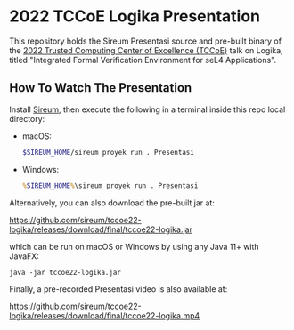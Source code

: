 # 2022 TCCoE Logika Presentation

This repository holds the Sireum Presentasi source and pre-built binary of the 
[2022 Trusted Computing Center of Excellence (TCCoE)](https://hopin.com/events/tccoe-2022-summit) talk on Logika,
titled "Integrated Formal Verification Environment for seL4 Applications".


## How To Watch The Presentation

Install [Sireum](https://github.com/sireum/kekinian), then execute the following in a terminal inside this repo 
local directory:

* macOS:

  ```bash
  $SIREUM_HOME/sireum proyek run . Presentasi
  ```

* Windows:

  ```cmd
  %SIREUM_HOME%\sireum proyek run . Presentasi
  ```

Alternatively, you can also download the pre-built jar at:

https://github.com/sireum/tccoe22-logika/releases/download/final/tccoe22-logika.jar

which can be run on macOS or Windows by using any Java 11+ with JavaFX:

```
java -jar tccoe22-logika.jar
```

Finally, a pre-recorded Presentasi video is also available at:

https://github.com/sireum/tccoe22-logika/releases/download/final/tccoe22-logika.mp4
